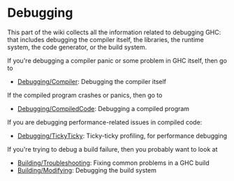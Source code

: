 # Debugging


This part of the wiki collects all the information related to debugging GHC: that includes debugging the compiler itself, the libraries, the runtime system, the code generator, or the build system.


If you're debugging a compiler panic or some problem in GHC itself, then go to 

- [Debugging/Compiler](debugging/compiler): Debugging the compiler itself


If the compiled program crashes or panics, then go to 

- [Debugging/CompiledCode](debugging/compiled-code): Debugging a compiled program


If you are debugging performance-related issues in compiled code:

- [Debugging/TickyTicky](debugging/ticky-ticky): Ticky-ticky profiling, for performance debugging


If you're trying to debug a build failure, then you probably want to look at

- [Building/Troubleshooting](building/troubleshooting): Fixing common problems in a GHC build
- [Building/Modifying](building/modifying#debugging): Debugging the build system
